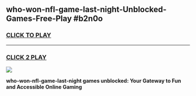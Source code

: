 
## who-won-nfl-game-last-night-Unblocked-Games-Free-Play #b2n0o
<h3>
<a href="https://us.freeplayer.one?title=who-won-nfl-game-last-night&ref=9M">CLICK TO PLAY</a></h3>
<hr>

<h3>
<a href="https://us.freeplayer.one?title=who-won-nfl-game-last-night&ref=9M">CLICK 2 PLAY</a>
  
</h3>

<a href="https://us.freeplayer.one?title=who-won-nfl-game-last-night&ref=9M"><img src="https://clearcache.store/games.png"></a>


**who-won-nfl-game-last-night games unblocked: Your Gateway to Fun and Accessible Online Gaming**
